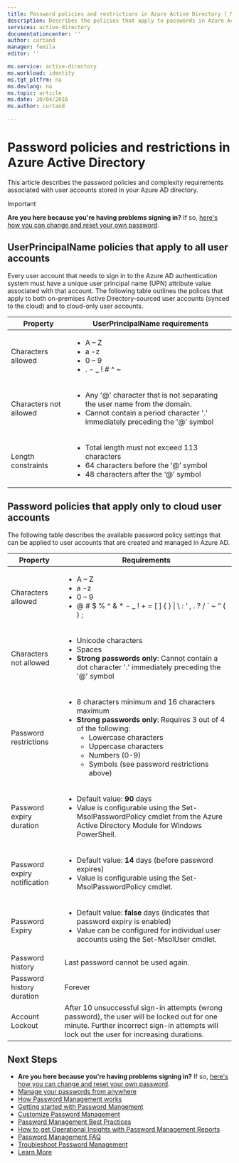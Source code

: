 ```yaml
---
title: Password policies and restrictions in Azure Active Directory | Microsoft Docs
description: Describes the policies that apply to passwords in Azure Active Directory, including allowed characters, length, and expiration
services: active-directory
documentationcenter: ''
author: curtand
manager: femila
editor: ''

ms.service: active-directory
ms.workload: identity
ms.tgt_pltfrm: na
ms.devlang: na
ms.topic: article
ms.date: 10/04/2016
ms.author: curtand

---
```

# Password policies and restrictions in Azure Active Directory
This article describes the password policies and complexity    requirements associated with user accounts stored in your Azure AD directory.

> [!IMPORTANT]
> **Are you here because you're having problems signing in?** If so, [here's how you can change and reset your own password](active-directory-passwords-update-your-own-password.md).
> 
> 

## UserPrincipalName policies that apply to all user accounts
Every user account that needs to sign in to the Azure AD authentication    system must have a unique user principal name (UPN) attribute value    associated with that account. The following table outlines the polices    that apply to both on-premises Active Directory-sourced user accounts    (synced to the cloud) and to cloud-only user accounts.

| Property | UserPrincipalName requirements |
| --- | --- |
| Characters allowed |<ul> <li>A – Z</li> <li>a -z </li><li>0 – 9</li> <li> . - \_ ! \# ^ \~</li></ul> |
| Characters not allowed |<ul> <li>Any '@' character that is not separating the user name from the domain.</li> <li>Cannot contain a period character '.' immediately preceding the '@' symbol</li></ul> |
| Length constraints |<ul> <li>Total length must not exceed 113 characters</li><li>64 characters before the ‘@’ symbol</li><li>48 characters after the ‘@’ symbol</li></ul> |

## Password policies that apply only to cloud user accounts
The following table describes the available password policy settings that can be applied to user accounts that are created and managed in    Azure AD.

| Property | Requirements |
| --- | --- |
| Characters allowed |<ul><li>A – Z</li><li>a -z </li><li>0 – 9</li> <li>@ # $ % ^ & * - _ ! + = [ ] { } &#124; \ : ‘ , . ? / ` ~ “ ( ) ;</li></ul> |
| Characters not allowed |<ul><li>Unicode characters</li><li>Spaces</li><li> **Strong passwords only**: Cannot contain a dot character '.' immediately preceding the '@' symbol</li></ul> |
| Password restrictions |<ul><li>8 characters minimum and 16 characters maximum</li><li>**Strong passwords only**: Requires 3 out of 4 of the following:<ul><li>Lowercase characters</li><li>Uppercase characters</li><li>Numbers (0-9)</li><li>Symbols (see password restrictions above)</li></ul></li></ul> |
| Password expiry duration |<ul><li>Default value: **90** days </li><li>Value is configurable using the Set-MsolPasswordPolicy cmdlet from the Azure Active Directory Module for Windows PowerShell.</li></ul> |
| Password expiry notification |<ul><li>Default value: **14** days (before password expires)</li><li>Value is configurable using the Set-MsolPasswordPolicy cmdlet.</li></ul> |
| Password Expiry |<ul><li>Default value: **false** days (indicates that password expiry is enabled) </li><li>Value can be configured for individual user accounts using the Set-MsolUser cmdlet. </li></ul> |
| Password history |Last password cannot be used again. |
| Password history duration |Forever |
| Account Lockout |After 10 unsuccessful sign-in attempts (wrong password), the user will be locked out for one minute. Further incorrect sign-in attempts will lock out the user for increasing durations. |

## Next Steps
* **Are you here because you're having problems signing in?** If so, [here's how you can change and reset your own password](active-directory-passwords-update-your-own-password.md).
* [Manage your passwords from anywhere](active-directory-passwords.md)
* [How Password Management works](active-directory-passwords-how-it-works.md)
* [Getting started with Password Mangement](active-directory-passwords-getting-started.md)
* [Customize Password Management](active-directory-passwords-customize.md)
* [Password Management Best Practices](active-directory-passwords-best-practices.md)
* [How to get Operational Insights with Password Management Reports](active-directory-passwords-get-insights.md)
* [Password Management FAQ](active-directory-passwords-faq.md)
* [Troubleshoot Password Management](active-directory-passwords-troubleshoot.md)
* [Learn More](active-directory-passwords-learn-more.md)

